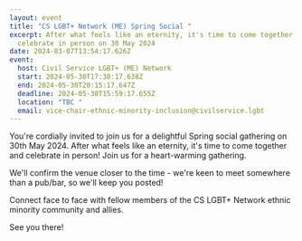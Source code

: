 ```yaml
---
layout: event
title: "CS LGBT+ Network (ME) Spring Social "
excerpt: After what feels like an eternity, it's time to come together and
  celebrate in person on 30 May 2024
date: 2024-03-07T13:54:17.626Z
event:
  host: Civil Service LGBT+ (ME) Network
  start: 2024-05-30T17:30:17.638Z
  end: 2024-05-30T20:15:17.647Z
  deadline: 2024-05-30T15:59:17.655Z
  location: "TBC "
  email: vice-chair-ethnic-minority-inclusion@civilservice.lgbt
---
```

You're cordially invited to join us for a delightful Spring social gathering on 30th May 2024. After what feels like an eternity, it's time to come together and celebrate in person! Join us for a heart-warming gathering.

W﻿e'll confirm the venue closer to the time - we're keen to meet somewhere than a pub/bar, so we'll keep you posted!

Connect face to face with fellow members of the CS LGBT+ Network ethnic minority community and allies. 

S﻿ee you there!